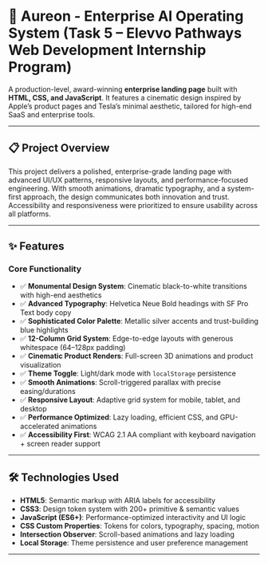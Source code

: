 # 🌌 Aureon - Enterprise AI Operating System (Task 5 – Elevvo Pathways Web Development Internship Program)

A production-level, award-winning **enterprise landing page** built with **HTML, CSS, and JavaScript**. It features a cinematic design inspired by Apple’s product pages and Tesla’s minimal aesthetic, tailored for high-end SaaS and enterprise tools.

---

## 📋 Project Overview
This project delivers a polished, enterprise-grade landing page with advanced UI/UX patterns, responsive layouts, and performance-focused engineering. With smooth animations, dramatic typography, and a system-first approach, the design communicates both innovation and trust. Accessibility and responsiveness were prioritized to ensure usability across all platforms.

---

## ✨ Features

### Core Functionality
- ✅ **Monumental Design System**: Cinematic black-to-white transitions with high-end aesthetics  
- ✅ **Advanced Typography**: Helvetica Neue Bold headings with SF Pro Text body copy  
- ✅ **Sophisticated Color Palette**: Metallic silver accents and trust-building blue highlights  
- ✅ **12-Column Grid System**: Edge-to-edge layouts with generous whitespace (64–128px padding)  
- ✅ **Cinematic Product Renders**: Full-screen 3D animations and product visualization  
- ✅ **Theme Toggle**: Light/dark mode with `localStorage` persistence  
- ✅ **Smooth Animations**: Scroll-triggered parallax with precise easing/durations  
- ✅ **Responsive Layout**: Adaptive grid system for mobile, tablet, and desktop  
- ✅ **Performance Optimized**: Lazy loading, efficient CSS, and GPU-accelerated animations  
- ✅ **Accessibility First**: WCAG 2.1 AA compliant with keyboard navigation + screen reader support  

---

## 🛠️ Technologies Used
- **HTML5**: Semantic markup with ARIA labels for accessibility  
- **CSS3**: Design token system with 200+ primitive & semantic values  
- **JavaScript (ES6+)**: Performance-optimized interactivity and UI logic  
- **CSS Custom Properties**: Tokens for colors, typography, spacing, motion  
- **Intersection Observer**: Scroll-based animations and lazy loading  
- **Local Storage**: Theme persistence and user preference management  

---
